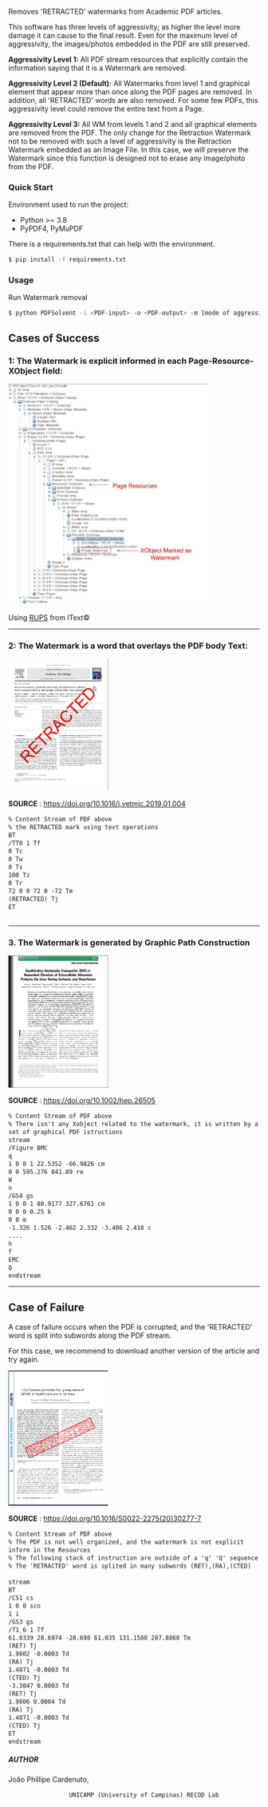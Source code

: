 



Removes 'RETRACTED' watermarks from Academic PDF articles.

This software has three levels of aggressivity; as higher the level more damage it can cause to the final result.
Even for the maximum level of aggressivity, the images/photos embedded in the PDF are still preserved.  



**Aggressivity Level 1:**
    All PDF stream resources that explicitly contain the information saying that it is a Watermark are removed.

**Aggressivity Level 2 (Default):**
    All Watermarks from level 1 and graphical element that appear more than once along the PDF pages are removed.
    In addition, all 'RETRACTED' words are also removed.
    For some few PDFs, this aggressivity level could remove the entire text from a Page.

**Aggressivity Level 3:**
    All WM from levels 1 and 2 and all graphical elements are removed from the PDF.
    The only change for the Retraction Watermark not to be removed with such a level of aggressivity is the Retraction Watermark embedded as an Image File.
    In this case, we will preserve the Watermark since this function is designed not to erase any image/photo from the PDF.



### Quick Start

Environment used to run the project:

- Python >= 3.8
- PyPDF4, PyMuPDF

There is a requirements.txt that can help with the environment.
``` bash
$ pip install -f requirements.txt
```

### Usage

Run Watermark removal
``` bash
$ python PDFSolvent -i <PDF-input> -o <PDF-output> -m [mode of aggressivity] 
```



## Cases of Success


### 1: The Watermark is explicit informed in each Page-Resource-XObject field:

<img src=".figs/Level-1.jpg" width="400"/>

Using [RUPS](https://itextpdf.com/en/blog/technical-notes/rups-looking-inside-your-pdfs) from IText©

-------

### 2:  The Watermark is a word that overlays the PDF body Text:

<img src=".figs/Level-2.png" width="200"> 

**SOURCE** : https://doi.org/10.1016/j.vetmic.2019.01.004

```
% Content Stream of PDF above
% the RETRACTED mark using text operations 
BT
/TT0 1 Tf
0 Tc
0 Tw
0 Ts
100 Tz
0 Tr
72 0 0 72 0 -72 Tm
(RETRACTED) Tj
ET
   
```
-------
### 3. The Watermark is generated by Graphic Path Construction

<img src=".figs/Level-3.png" width="200"> 

**SOURCE** : https://doi.org/10.1002/hep.26505

```
% Content Stream of PDF above
% There isn't any Xobject related to the watermark, it is written by a set of graphical PDF istructions
stream
/Figure BMC
q
1 0 0 1 22.5352 -66.9826 cm
0 0 595.276 841.89 re
W
n
/GS4 gs
1 0 0 1 80.9177 327.6761 cm
0 0 0 0.25 k
0 0 m
-1.326 1.526 -2.462 2.332 -3.406 2.418 c
....
h
f
EMC
Q
endstream
```

----

## Case of Failure

A case of failure occurs when the PDF is corrupted, and the 'RETRACTED' word is split into subwords along the PDF stream.

For this case, we recommend to download another version of the article and try again.

<img src=".figs/Failure.png" width="200"> 

**SOURCE** : https://doi.org/10.1016/S0022-2275(20)30277-7

```
% Content Stream of PDF above
% The PDF is not well organized, and the watermark is not explicit inform in the Resources
% The following stack of instruction are outside of a 'q' 'Q' sequence
% The 'RETRACTED' word is splited in many subwords (RET),(RA),(CTED)

stream
BT
/CS1 cs
1 0 0 scn
1 i
/GS3 gs
/T1_6 1 Tf
61.0339 28.6974 -28.698 61.035 131.1588 287.8868 Tm
(RET) Tj
1.9802 -0.0003 Td
(RA) Tj
1.4071 -0.0003 Td
(CTED) Tj
-3.3847 0.0003 Td
(RET) Tj
1.9806 0.0004 Td
(RA) Tj
1.4071 -0.0003 Td
(CTED) Tj
ET
endstream
```







##### AUTHOR

João Phillipe Cardenuto,

```
				 UNICAMP (University of Campinas) RECOD Lab
```

